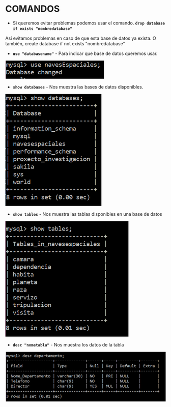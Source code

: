 ﻿# COMANDOS

 - Si queremos evitar problemas podemos usar el comando.
**`drop database if exists "nombredatabase"`**

 Así evitamos problemas  en caso de que esta base de datos ya exista.
 O también, create database if not exists "nombredatabase"
 

 - **`use "databasename"`** - Para indicar que base de datos queremos usar.
 
  ![Imaxe 1](https://raw.githubusercontent.com/vendoleiras/ExerciciosMySQL/master/images/3.PNG)
 
 - **`show databases`** - Nos muestra las bases de datos disponibles.
 
  ![Imaxe 2](https://raw.githubusercontent.com/vendoleiras/ExerciciosMySQL/master/images/shdata.PNG)
 
 - **`show tables`** - Nos muestra las tablas disponibles en una base de datos
 
 ![Imaxe 3](https://raw.githubusercontent.com/vendoleiras/ExerciciosMySQL/master/images/12.PNG)
 
 - **`desc "nometabla"`** - Nos muestra los datos de la tabla
 
 ![Imaxe 4](https://raw.githubusercontent.com/vendoleiras/ExerciciosMySQL/master/images/4_4.PNG)

